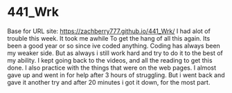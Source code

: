 # 441_Wrk
Base for URL site:
https://zachberry777.github.io/441_Wrk/
I had alot of trouble this week. It took me awhile To get the hang of all this again. Its been a good year or so since ive coded anything. Coding has always been my weaker side. But as always i still work hard and try to do it to the best of my ability. I kept going back to the videos, and all the reading to get this done. I also practice with the things that were on the web pages. I almost gave up and went in for help after 3 hours of struggling. But i went back and gave it another try and after 20 minutes i got it down, for the most part. 
